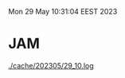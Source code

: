 Mon 29 May 10:31:04 EEST 2023
# JAM
<a href='./cache/202305/29_10.log'>./cache/202305/29_10.log</a>
